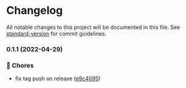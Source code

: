 # Changelog

All notable changes to this project will be documented in this file. See [standard-version](https://github.com/conventional-changelog/standard-version) for commit guidelines.

### 0.1.1 (2022-04-29)


### 🚚 Chores

* fix tag push on release ([e9c4095](https://github.com/dyne/reflow-oval-room/commit/e9c409559b6014e596017f213614b01b4b27458f))
